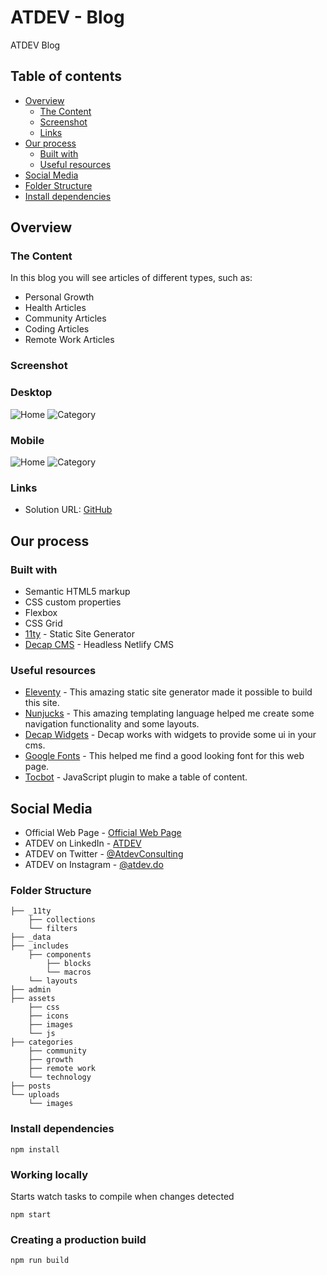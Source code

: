<!-- @format -->

# ATDEV - Blog

ATDEV Blog

## Table of contents

-   [Overview](#overview)
    -   [The Content](#the-content)
    -   [Screenshot](#screenshot)
    -   [Links](#links)
-   [Our process](#our-process)
    -   [Built with](#built-with)
    -   [Useful resources](#useful-resources)
-   [Social Media](#social-media)
-   [Folder Structure](#folder-structure)
-   [Install dependencies](#install-dependencies)

## Overview

### The Content

In this blog you will see articles of different types, such as:

-   Personal Growth
-   Health Articles
-   Community Articles
-   Coding Articles
-   Remote Work Articles

### Screenshot

### Desktop

![Home](/assets/images/blog-home-capture.webp)
![Category](/assets/images/blog-growth-category.webp)

### Mobile

![Home](/assets/images/home-mobile.webp)
![Category](/assets/images/category-mobile.webp)

### Links

-   Solution URL: [GitHub](https://github.com/atdevdo/atdev_site_blog)

## Our process

### Built with

-   Semantic HTML5 markup
-   CSS custom properties
-   Flexbox
-   CSS Grid
-   [11ty](https://www.11ty.dev/) - Static Site Generator
-   [Decap CMS](https://decapcms.org/docs/intro/) - Headless Netlify CMS

### Useful resources

-   [Eleventy](https://www.11ty.dev/docs/) - This amazing static site generator made it possible to build this site.
-   [Nunjucks](https://www.11ty.dev/docs/languages/nunjucks/) - This amazing templating language helped me create some navigation functionality and some layouts.
-   [Decap Widgets](https://decapcms.org/docs/widgets/) - Decap works with widgets to provide some ui in your cms.
-   [Google Fonts](https://fonts.google.com/) - This helped me find a good looking font for this web page.
-   [Tocbot](https://www.cssscript.com/highly-customizable-table-contents-generator-tocbot/) - JavaScript plugin to make a table of content.

## Social Media

-   Official Web Page - [Official Web Page](https://atdev.do/)
-   ATDEV on LinkedIn - [ATDEV](https://www.linkedin.com/company/atdev/about/)
-   ATDEV on Twitter - [@AtdevConsulting](https://twitter.com/AtdevConsulting)
-   ATDEV on Instagram - [@atdev.do](https://www.instagram.com/atdev.do/)

### Folder Structure

```.
├── _11ty
    ├── collections
    └── filters
├── _data
├── _includes
    ├── components
        ├── blocks
        └── macros
    └── layouts
├── admin
├── assets
    ├── css
    ├── icons
    ├── images
    └── js
├── categories
    ├── community
    ├── growth
    ├── remote work
    └── technology
├── posts
└── uploads
    └── images
```

### Install dependencies

```.
npm install
```

### Working locally

Starts watch tasks to compile when changes detected

```.
npm start
```

### Creating a production build

```.
npm run build
```
